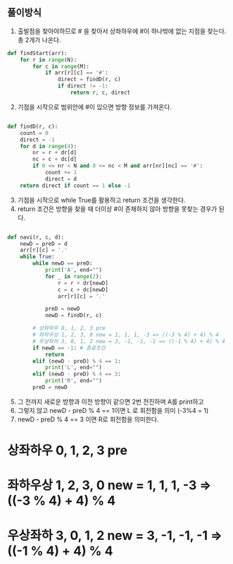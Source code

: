 ## 풀이방식

1. 출발점을 찾아야하므로 # 을 찾아서 상좌하우에 #이 하나밖에 없는 지점을 찾는다. 총 2개가 나온다.
```python
def findStart(arr):
    for r in range(N):
        for c in range(M):
            if arr[r][c] == '#':
                direct = findD(r, c)
                if direct != -1:
                    return r, c, direct
```
2. 기점을 시작으로 범위안에 #이 있으면 방향 정보를 가져온다.

```python

def findD(r, c):
    count = 0
    direct = -1
    for d in range(4):
        nr = r + dr[d]
        nc = c + dc[d]
        if 0 <= nr < N and 0 <= nc < M and arr[nr][nc] == '#':
            count += 1
            direct = d
    return direct if count == 1 else -1
```
3. 기점을 시작으로 while True를 활용하고 return 조건을 생각한다.
4. return 조건은 방향을 찾을 때 더이상 #이 존재하지 않아 방향을 못찾는 경우가 된다.

```python

def navi(r, c, d):
    newD = preD = d
    arr[r][c] = '.'
    while True:
        while newD == preD:
            print('A', end="")
            for _ in range(2):
                r = r + dr[newD]
                c = c + dc[newD]
                arr[r][c] = '.'

            preD = newD
            newD = findD(r, c)

        # 상좌하우 0, 1, 2, 3 pre
        # 좌하우상 1, 2, 3, 0 new = 1, 1, 1, -3 => ((-3 % 4) + 4) % 4
        # 우상좌하 3, 0, 1, 2 new = 3, -1, -1, -1 => ((-1 % 4) + 4) % 4
        if newD == -1: # 종료조건
            return
        elif (newD - preD) % 4 == 1:
            print('L', end="")
        elif (newD - preD) % 4 == 3:
            print('R', end="")
        preD = newD
```
5. 그 전까지 새로운 방향과 이전 방향이 같으면 2번 전진하며 A를 print하고
6. 그렇지 않고 newD - preD % 4 == 1이면 L 로 회전함을 의미 (-3%4 = 1)
7. newD - preD % 4 == 3 이면 R로 회전함을 의미한다.
# 상좌하우 0, 1, 2, 3 pre
# 좌하우상 1, 2, 3, 0 new = 1, 1, 1, -3 => ((-3 % 4) + 4) % 4
# 우상좌하 3, 0, 1, 2 new = 3, -1, -1, -1 => ((-1 % 4) + 4) % 4